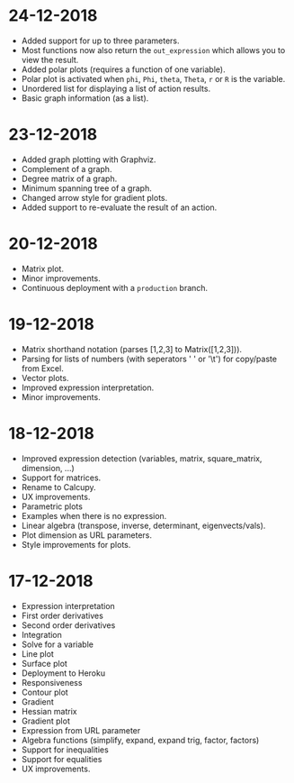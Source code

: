 # 24-12-2018

 - Added support for up to three parameters.
 - Most functions now also return the `out_expression` which allows you to view the result.
 - Added polar plots (requires a function of one variable).
 - Polar plot is activated when `phi`, `Phi`, `theta`, `Theta`, `r` or `R` is the variable.
 - Unordered list for displaying a list of action results.
 - Basic graph information (as a list).

# 23-12-2018

 - Added graph plotting with Graphviz.
 - Complement of a graph.
 - Degree matrix of a graph.
 - Minimum spanning tree of a graph.
 - Changed arrow style for gradient plots.
 - Added support to re-evaluate the result of an action.

# 20-12-2018

 - Matrix plot.
 - Minor improvements.
 - Continuous deployment with a `production` branch.

# 19-12-2018

 - Matrix shorthand notation (parses [1,2,3] to Matrix([1,2,3])).
 - Parsing for lists of numbers (with seperators ' ' or '\t') for copy/paste from Excel.
 - Vector plots.
 - Improved expression interpretation.
 - Minor improvements.

# 18-12-2018

 - Improved expression detection (variables, matrix, square_matrix, dimension, ...)
 - Support for matrices.
 - Rename to Calcupy.
 - UX improvements.
 - Parametric plots
 - Examples when there is no expression.
 - Linear algebra (transpose, inverse, determinant, eigenvects/vals).
 - Plot dimension as URL parameters.
 - Style improvements for plots.

# 17-12-2018

 - Expression interpretation
 - First order derivatives
 - Second order derivatives
 - Integration
 - Solve for a variable
 - Line plot
 - Surface plot
 - Deployment to Heroku
 - Responsiveness
 - Contour plot
 - Gradient
 - Hessian matrix
 - Gradient plot
 - Expression from URL parameter
 - Algebra functions (simplify, expand, expand trig, factor, factors)
 - Support for inequalities
 - Support for equalities
 - UX improvements.

